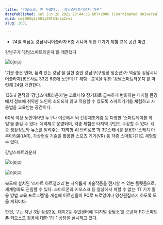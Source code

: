 ```yaml
---
title: "키오스크, 안 두렵다... 강남스마트라운지 개관"
datePublished: Sat Jun 26 2021 23:44:36 GMT+0000 (Coordinated Universal Time)
cuid: cm7009q1z001y09l53u5p2cvi
slug: 2031

---
```



- 24일 역삼동 강남시니어플라자 6층 시니어 위한 IT기기 체험‧교육 공간 마련

강남구가 '강남스마트라운지'를 개관했다

![이미지](https://cdn.hashnode.com/res/hashnode/image/upload/v1739249531798/53a29b43-fb89-443f-a679-e2e9fd85894e.jpeg)

‘기분 좋은 변화, 품격 있는 강남’을 실현 중인 강남구(구청장 정순균)가 역삼동 강남시니어플라자(봉은사로 332) 6층에 노인의 IT 체험ㆍ교육을 위한 ‘강남스마트라운지’를 마련해 24일 개관한다.

136㎡ 면적의 ‘강남스마트라운지’는 코로나19 장기화로 급속하게 변화하는 디지털 환경에서 정보에 취약한 노인이 소외되지 않고 적응할 수 있도록 스마트기기를 체험하고 사용법을 교육받는 공간이다.

60세 이상 노인이라면 누구나 이곳에서 뇌 건강체조게임 등 다양한 ‘스마트테이블 게임’을 즐길 수 있다. 예약제로 운영되며, 각종 체험은 타지역 구민도 수강할 수 있다. 각종 생활정보와 뉴스를 알려주는 ‘대화형 AI 반려로봇’과 3D스캐너를 활용한 ‘스케치 아쿠아리움’(AR), 가상현실 기술을 활용한 스포츠 기기(VR) 등 각종 스마트기기도 체험할 수 있다.

강남스마트라운지

![이미지](https://cdn.hashnode.com/res/hashnode/image/upload/v1739249534877/2ba30894-7f91-42e6-8922-75f892b35b50.jpeg)

![이미지](https://cdn.hashnode.com/res/hashnode/image/upload/v1739249538256/78f37ced-f03c-4598-bb44-a6bf1c50d663.jpeg)

복도에 설치된 ‘스마트 아트갤러리’는 자유롭게 미술작품을 전시할 수 있는 플랫폼으로, 세계명화도 관람할 수 있다. 스마트폰과 키오스크 등 일상에서 피할 수 없는 ‘IT 기기 활용 방법 교육 프로그램’을 개설해 어르신들이 PC로 드로잉이나 영상편집까지 하도록 도울 계획이다.

한편, 구는 지난 3월 삼성2동, 대치2동 주민센터에 ‘디지털 상담소’를 오픈해 PC‧스마트폰‧키오스크 활용에 대한 1대 1 상담을 실시하고 있다.